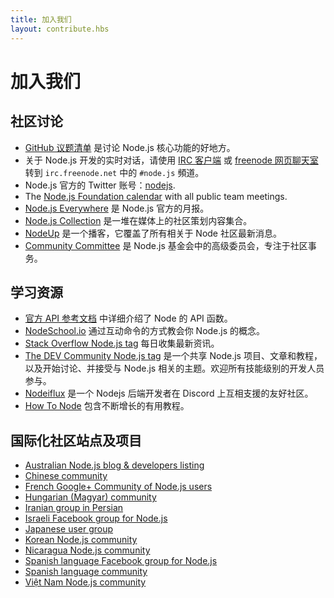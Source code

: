 ```yaml
---
title: 加入我们
layout: contribute.hbs
---
```


# 加入我们

## 社区讨论

- [GitHub 议题清单](https://github.com/nodejs/node/issues) 是讨论 Node.js 核心功能的好地方。
- 关于 Node.js 开发的实时对话，请使用 [IRC 客户端](http://en.wikipedia.org/wiki/Comparison_of_Internet_Relay_Chat_clients) 或 [freenode 网页聊天室](http://webchat.freenode.net/?channels=node.js) 转到 `irc.freenode.net` 中的 `#node.js` 頻道。
- Node.js 官方的 Twitter 账号：[nodejs](https://twitter.com/nodejs).
- The [Node.js Foundation calendar](https://nodejs.org/calendar) with all public team meetings.
- [Node.js Everywhere](https://newsletter.nodejs.org) 是 Node.js 官方的月报。
- [Node.js Collection](https://medium.com/the-node-js-collection) 是一堆在媒体上的社区策划内容集合。
- [NodeUp](http://nodeup.com) 是一个播客，它覆盖了所有相关于 Node 社区最新消息。
- [Community Committee](https://github.com/nodejs/community-committee) 是 Node.js 基金会中的高级委员会，专注于社区事务。


## 学习资源

- [官方 API 参考文档](/api) 中详细介绍了 Node 的 API 函数。
- [NodeSchool.io](http://nodeschool.io) 通过互动命令的方式教会你 Node.js 的概念。
- [Stack Overflow Node.js tag](http://stackoverflow.com/questions/tagged/node.js) 每日收集最新资讯。
- [The DEV Community Node.js tag](https://dev.to/t/node) 是一个共享 Node.js 项目、文章和教程，以及开始讨论、并接受与 Node.js 相关的主题。欢迎所有技能级别的开发人员参与。
- [Nodeiflux](https://discordapp.com/invite/vUsrbjd) 是一个 Nodejs 后端开发者在 Discord 上互相支援的友好社区。
- [How To Node](http://howtonode.org/) 包含不断增长的有用教程。

## 国际化社区站点及项目

- [Australian Node.js blog &amp; developers listing](http://nodejs.org.au/)
- [Chinese community](http://cnodejs.org)
- [French Google+ Community of Node.js users](https://plus.google.com/communities/113346206415381691435)
- [Hungarian (Magyar) community](http://nodehun.blogspot.com/)
- [Iranian group in Persian](http://nodejs.ir)
- [Israeli Facebook group for Node.js](https://www.facebook.com/groups/node.il/)
- [Japanese user group](http://nodejs.jp/)
- [Korean Node.js community](http://nodejs.github.io/nodejs-ko/)
- [Nicaragua Node.js community](http://nodenica.com/)
- [Spanish language Facebook group for Node.js](https://www.facebook.com/groups/node.es/)
- [Spanish language community](http://nodehispano.com)
- [Việt Nam Node.js community](http://nodejs.vn)
